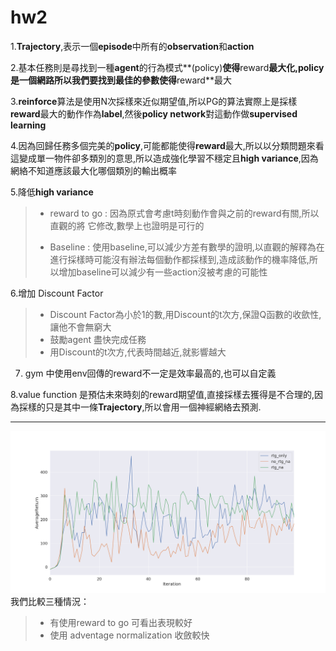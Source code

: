 # hw2
1.**Trajectory**,表示一個**episode**中所有的**observation**和**action**

2.基本任務則是尋找到一種**agent**的行為模式**(policy)**使得**reward**最大化,**policy**是一個網路所以我們要找到最佳的參數使得**reward**最大

3.**reinforce**算法是使用N次採樣來近似期望值,所以PG的算法實際上是採樣**reward**最大的動作作為**label**,然後**policy network**對這動作做**supervised learning**

4.因為回歸任務多個完美的**policy**,可能都能使得**reward**最大,所以以分類問題來看這變成單一物件卻多類別的意思,所以造成強化學習不穩定且**high variance**,因為網絡不知道應該最大化哪個類別的輸出概率

5.降低**high variance**
> -   reward to go : 因為原式會考慮t時刻動作會與之前的reward有關,所以直觀的將 它修改,數學上也證明是可行的
>* Baseline : 使用baseline,可以減少方差有數學的證明,以直觀的解釋為在進行採樣時可能沒有辦法每個動作都採樣到,造成該動作的機率降低,所以增加baseline可以減少有一些action沒被考慮的可能性

6.增加 Discount Factor 
> * Discount Factor為小於1的數,用Discount的t次方,保證Q函數的收歛性,讓他不會無窮大
>* 鼓勵agent 盡快完成任務
>* 用Discount的t次方,代表時間越近,就影響越大


7. gym 中使用env回傳的reward不一定是效率最高的,也可以自定義

8.value function 是預估未來時刻的reward期望值,直接採樣去獲得是不合理的,因為採樣的只是其中一條**Trajectory**,所以會用一個神經網絡去預測.



-------------------------------------
![result](https://github.com/citya1472581234/reinforcement-learning/blob/master/cs294-homework/hw2/walker_result.png?raw=true  "result")
我們比較三種情況：
> *  有使用reward to go 可看出表現較好
> * 使用 adventage normalization 收斂較快 

